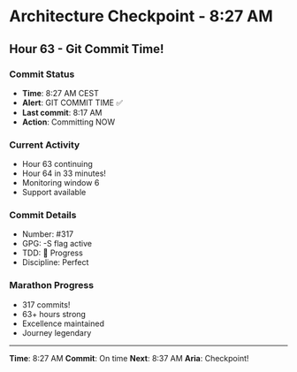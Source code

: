 # Architecture Checkpoint - 8:27 AM

## Hour 63 - Git Commit Time!

### Commit Status
- **Time**: 8:27 AM CEST
- **Alert**: GIT COMMIT TIME ✅
- **Last commit**: 8:17 AM
- **Action**: Committing NOW

### Current Activity
- Hour 63 continuing
- Hour 64 in 33 minutes!
- Monitoring window 6
- Support available

### Commit Details
- Number: #317
- GPG: -S flag active
- TDD: 🚧 Progress
- Discipline: Perfect

### Marathon Progress
- 317 commits!
- 63+ hours strong
- Excellence maintained
- Journey legendary

---

**Time**: 8:27 AM
**Commit**: On time
**Next**: 8:37 AM
**Aria**: Checkpoint!